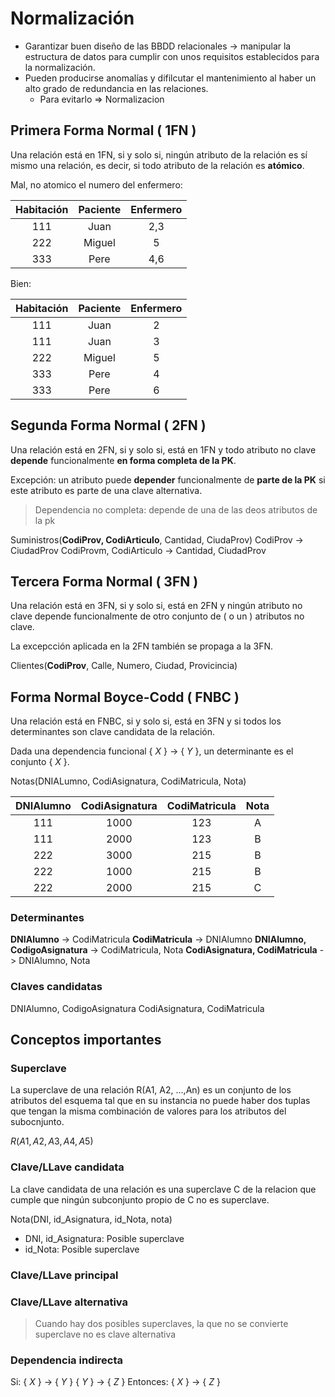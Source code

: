 # Normalización
- Garantizar buen diseño de las BBDD relacionales -> manipular la estructura de datos para cumplir con unos requisitos establecidos para la normalización.
- Pueden producirse anomalías y difilcutar el mantenimiento al haber un alto grado de redundancia en las relaciones.
	- Para evitarlo => Normalizacion
## Primera Forma Normal ( 1FN )
Una relación está en 1FN, si y solo si, ningún atributo de la relación es sí mismo una relación, es decir, si todo atributo de la relación es **atómico**.

Mal, no atomico el numero del enfermero:

Habitación | Paciente | Enfermero
:--: | :--: | :--:
111 | Juan | 2,3
222 | Miguel | 5
333 | Pere | 4,6 

Bien:

Habitación | Paciente | Enfermero
:--: | :--: | :--:
111 | Juan | 2
111 | Juan | 3
222 | Miguel | 5
333 | Pere | 4 
333 | Pere | 6 

## Segunda Forma Normal ( 2FN )
Una relación está en 2FN, si y solo si, está en 1FN y todo atributo no clave **depende** funcionalmente **en forma completa de la PK**.

Excepción: un atributo puede **depender** funcionalmente de **parte de la PK** si este atributo es parte de una clave alternativa. 

> Dependencia no completa: depende de una de las deos atributos de la pk

Suministros(**CodiProv, CodiArticulo**, Cantidad, CiudaProv)
CodiProv -> CiudadProv
CodiProvm, CodiArticulo -> Cantidad, CiudadProv
## Tercera Forma Normal ( 3FN )
Una relación está en 3FN, si y solo si, está en 2FN y ningún atributo no clave depende funcionalmente de otro conjunto  de ( o un ) atributos no clave.

La excepcción aplicada en la 2FN también se propaga a la 3FN.

Clientes(**CodiProv**, Calle, Numero, Ciudad, Provicincia)
## Forma Normal Boyce-Codd ( FNBC )
Una relación está en FNBC, si y solo si, está en 3FN y si todos los determinantes son clave candidata de la relación.

Dada una dependencia funcional { $X$ } -> { $Y$ }, un determinante es el conjunto { $X$ }.

Notas(DNIALumno, CodiAsignatura, CodiMatricula, Nota)

DNIAlumno | CodiAsignatura | CodiMatricula | Nota
:--: | :--: | :--: | :--:
111 | 1000 | 123 | A
111 | 2000 | 123 | B
222 | 3000 | 215 | B
222 | 1000 | 215 | B
222 | 2000 | 215 | C

### Determinantes
**DNIAlumno** -> CodiMatricula
**CodiMatricula** -> DNIAlumno
**DNIAlumno, CodigoAsignatura** -> CodiMatricula, Nota
**CodiAsignatura, CodiMatricula** -> DNIAlumno, Nota
### Claves candidatas
DNIAlumno, CodigoAsignatura 
CodiAsignatura, CodiMatricula
## Conceptos importantes
### Superclave
La superclave de una relación R(A1, A2, ...,An) es un conjunto de los atributos del esquema tal que en su instancia no puede haber dos tuplas que tengan la misma combinación de valores para los atributos del subocnjunto.

$R(A1, A2, A3, A4, A5)$

### Clave/LLave candidata
La clave candidata de una relación es una superclave C de la relacion que cumple que ningún subconjunto propio de C no es superclave.

Nota(DNI, id_Asignatura, id_Nota, nota)
- DNI, id_Asignatura: Posible superclave
- id_Nota: Posible superclave

### Clave/LLave principal

### Clave/LLave alternativa
> Cuando hay dos posibles superclaves, la que no se convierte superclave no es clave alternativa
### Dependencia indirecta
Si:
{ $X$ } -> { $Y$ }
{ $Y$ } -> { $Z$ }
Entonces:
{ $X$ } -> { $Z$ }